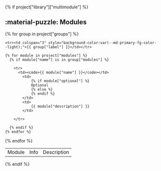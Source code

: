 {% if project["library"]["multimodule"] %}

## :material-puzzle: Modules

<table>
  <tr>
    <td>Module</td>
    <td>Info</td>
    <td>Description</td>
  </tr>

  {% for group in project["groups"] %}

    <tr><td colspan="3" style="background-color:var(--md-primary-fg-color--light);">{{ group["label"] }}</td></tr>

    {% for module in project["modules"] %}
      {% if module["name"] is in group["modules"] %}
          
        <tr>
          <td><code>{{ module["name"] }}</code></td>
            <td>
                {% if module["optional"] %}
                Optional
                {% else %}
                {% endif %}
            </td>
            <td>
                {{ module["description"] }}
            </td>
        
        </tr>
          
      {% endif %}
    {% endfor %}

  {% endfor %}

</table>

{% endif %}